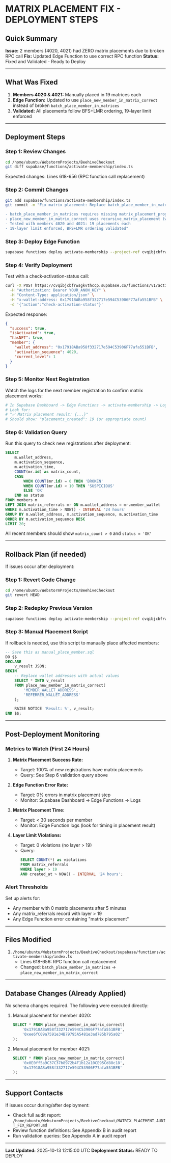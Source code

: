 # MATRIX PLACEMENT FIX - DEPLOYMENT STEPS

## Quick Summary

**Issue:** 2 members (4020, 4021) had ZERO matrix placements due to broken RPC call
**Fix:** Updated Edge Function to use correct RPC function
**Status:** Fixed and Validated - Ready to Deploy

---

## What Was Fixed

1. **Members 4020 & 4021:** Manually placed in 19 matrices each
2. **Edge Function:** Updated to use `place_new_member_in_matrix_correct` instead of broken `batch_place_member_in_matrices`
3. **Validated:** All placements follow BFS+LMR ordering, 19-layer limit enforced

---

## Deployment Steps

### Step 1: Review Changes

```bash
cd /home/ubuntu/WebstormProjects/BeehiveCheckout
git diff supabase/functions/activate-membership/index.ts
```

Expected changes: Lines 618-656 (RPC function call replacement)

### Step 2: Commit Changes

```bash
git add supabase/functions/activate-membership/index.ts
git commit -m "Fix matrix placement: Replace batch_place_member_in_matrices with place_new_member_in_matrix_correct

- batch_place_member_in_matrices requires missing matrix_placement_progress table
- place_new_member_in_matrix_correct uses recursive_matrix_placement (working)
- Tested with members 4020 and 4021: 19 placements each
- 19-layer limit enforced, BFS+LMR ordering validated"
```

### Step 3: Deploy Edge Function

```bash
supabase functions deploy activate-membership --project-ref cvqibjcbfrwsgkvthccp
```

### Step 4: Verify Deployment

Test with a check-activation-status call:

```bash
curl -X POST https://cvqibjcbfrwsgkvthccp.supabase.co/functions/v1/activate-membership \
  -H "Authorization: Bearer YOUR_ANON_KEY" \
  -H "Content-Type: application/json" \
  -H "x-wallet-address: 0x17918ABa958f332717e594C53906F77afa551BFB" \
  -d '{"action":"check-activation-status"}'
```

Expected response:
```json
{
  "success": true,
  "isActivated": true,
  "hasNFT": true,
  "member": {
    "wallet_address": "0x17918ABa958f332717e594C53906F77afa551BFB",
    "activation_sequence": 4020,
    "current_level": 1
  }
}
```

### Step 5: Monitor Next Registration

Watch the logs for the next member registration to confirm matrix placement works:

```bash
# In Supabase Dashboard -> Edge Functions -> activate-membership -> Logs
# Look for:
# "✅ Matrix placement result: {...}"
# Should show: "placements_created": 19 (or appropriate count)
```

### Step 6: Validation Query

Run this query to check new registrations after deployment:

```sql
SELECT
    m.wallet_address,
    m.activation_sequence,
    m.activation_time,
    COUNT(mr.id) as matrix_count,
    CASE
        WHEN COUNT(mr.id) = 0 THEN 'BROKEN'
        WHEN COUNT(mr.id) < 10 THEN 'SUSPICIOUS'
        ELSE 'OK'
    END as status
FROM members m
LEFT JOIN matrix_referrals mr ON m.wallet_address = mr.member_wallet
WHERE m.activation_time > NOW() - INTERVAL '24 hours'
GROUP BY m.wallet_address, m.activation_sequence, m.activation_time
ORDER BY m.activation_sequence DESC
LIMIT 20;
```

All recent members should show `matrix_count > 0` and `status = 'OK'`

---

## Rollback Plan (if needed)

If issues occur after deployment:

### Step 1: Revert Code Change

```bash
cd /home/ubuntu/WebstormProjects/BeehiveCheckout
git revert HEAD
```

### Step 2: Redeploy Previous Version

```bash
supabase functions deploy activate-membership --project-ref cvqibjcbfrwsgkvthccp
```

### Step 3: Manual Placement Script

If rollback is needed, use this script to manually place affected members:

```sql
-- Save this as manual_place_member.sql
DO $$
DECLARE
    v_result JSON;
BEGIN
    -- Replace wallet addresses with actual values
    SELECT * INTO v_result
    FROM place_new_member_in_matrix_correct(
        'MEMBER_WALLET_ADDRESS',
        'REFERRER_WALLET_ADDRESS'
    );

    RAISE NOTICE 'Result: %', v_result;
END $$;
```

---

## Post-Deployment Monitoring

### Metrics to Watch (First 24 Hours)

1. **Matrix Placement Success Rate:**
   - Target: 100% of new registrations have matrix placements
   - Query: See Step 6 validation query above

2. **Edge Function Error Rate:**
   - Target: 0% errors in matrix placement step
   - Monitor: Supabase Dashboard -> Edge Functions -> Logs

3. **Matrix Placement Time:**
   - Target: < 30 seconds per member
   - Monitor: Edge Function logs (look for timing in placement result)

4. **Layer Limit Violations:**
   - Target: 0 violations (no layer > 19)
   - Query:
     ```sql
     SELECT COUNT(*) as violations
     FROM matrix_referrals
     WHERE layer > 19
     AND created_at > NOW() - INTERVAL '24 hours';
     ```

### Alert Thresholds

Set up alerts for:
- Any member with 0 matrix placements after 5 minutes
- Any matrix_referrals record with layer > 19
- Any Edge Function error containing "matrix placement"

---

## Files Modified

1. `/home/ubuntu/WebstormProjects/BeehiveCheckout/supabase/functions/activate-membership/index.ts`
   - Lines 618-656: RPC function call replacement
   - Changed: `batch_place_member_in_matrices` → `place_new_member_in_matrix_correct`

---

## Database Changes (Already Applied)

No schema changes required. The following were executed directly:

1. Manual placement for member 4020:
   ```sql
   SELECT * FROM place_new_member_in_matrix_correct(
       '0x17918ABa958f332717e594C53906F77afa551BFB',
       '0xee6fC09a7591e34B79795A5481e3ad785b795a02'
   );
   ```

2. Manual placement for member 4021:
   ```sql
   SELECT * FROM place_new_member_in_matrix_correct(
       '0x0E0ff5a9C37C37b8972b4F1b12a10CE95Cd88c18',
       '0x17918ABa958f332717e594C53906F77afa551BFB'
   );
   ```

---

## Support Contacts

If issues occur during/after deployment:
- Check full audit report: `/home/ubuntu/WebstormProjects/BeehiveCheckout/MATRIX_PLACEMENT_AUDIT_FIX_REPORT.md`
- Review function definitions: See Appendix B in audit report
- Run validation queries: See Appendix A in audit report

---

**Last Updated:** 2025-10-13 12:15:00 UTC
**Deployment Status:** READY TO DEPLOY
